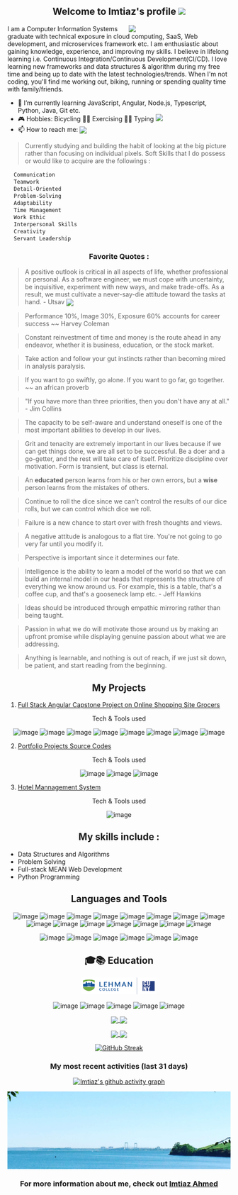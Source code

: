 <!-- ### Hi there 👋 This is Imtiaz 👨‍💻 -->
<h2 align="center"> Welcome to Imtiaz's profile 
<a target="_blank" rel="noopener noreferrer" href="https://camo.githubusercontent.com/e8e7b06ecf583bc040eb60e44eb5b8e0ecc5421320a92929ce21522dbc34c891/68747470733a2f2f6d656469612e67697068792e636f6d2f6d656469612f6876524a434c467a6361737252346961377a2f67697068792e676966"><img src="https://camo.githubusercontent.com/e8e7b06ecf583bc040eb60e44eb5b8e0ecc5421320a92929ce21522dbc34c891/68747470733a2f2f6d656469612e67697068792e636f6d2f6d656469612f6876524a434c467a6361737252346961377a2f67697068792e676966" width="28" data-canonical-src="https://media.giphy.com/media/hvRJCLFzcasrR4ia7z/giphy.gif" style="max-width: 100%;"></a>
<!--    <img src="https://camo.githubusercontent.com/63371d36886ee658f5a97401f393e1ab1684b2fd3de674b8f5efc7d410b2a3d0/68747470733a2f2f6d656469612e67697068792e636f6d2f6d656469612f57556c706c634d704f43456d5447427442572f67697068792e676966" width="30" data-canonical-src="https://media.giphy.com/media/WUlplcMpOCEmTGBtBW/giphy.gif" style="max-width: 100%;"> -->
  
</h2>

<img align="right" src="https://camo.githubusercontent.com/e903b9f4e50e33043e87c030cd75b8eeeae127fdd8e36891a64aeffb5543b1bd/68747470733a2f2f73686976616d6b6170617369612d646576656c6f7065722d65646974696f6e2e617031362e666f7263652e636f6d2f6d79506f7274666f6c696f2f7265736f757263652f313632333332333738363030302f636f6465" width="230" data-canonical-src="https://shivamkapasia-developer-edition.ap16.force.com/myPortfolio/resource/1623323786000/code" style="max-width: 100%;">

<!--
**ImtiazVision/imtiazvision** is a ✨ _special_ ✨ repository because its `README.md` (this file) appears on your GitHub profile.

Here are some ideas to get you started:

- 🔭 I’m currently working on ...
- 🌱 I’m currently learning ...
- 👯 I’m looking to collaborate on ...
- 🤔 I’m looking for help with ...
- 💬 Ask me about ...
- 📫 How to reach me: ...
- 😄 Pronouns: ...
- ⚡ Fun fact: ...
-->
I am a Computer Information Systems graduate with technical exposure in cloud computing, SaaS, Web development, and
microservices framework etc. I am enthusiastic about gaining knowledge, experience, and improving my skills. I believe in lifelong learning i.e. Continuous Integration/Continuous Development(CI/CD). I love learning new frameworks and data structures & algorithm during my free time and being up to date with the latest technologies/trends. When I'm not coding, you'll find me working out, biking, running or spending quality time with family/friends.

- 🌱 I’m currently learning JavaScript, Angular, Node.js, Typescript, Python, Java, Git etc.
- 🎮 Hobbies: Bicycling 🚴‍♂️ Exercising 🏋️‍♂️ Typing 
<span> <img src="https://camo.githubusercontent.com/63371d36886ee658f5a97401f393e1ab1684b2fd3de674b8f5efc7d410b2a3d0/68747470733a2f2f6d656469612e67697068792e636f6d2f6d656469612f57556c706c634d704f43456d5447427442572f67697068792e676966" width="30" data-canonical-src="https://media.giphy.com/media/WUlplcMpOCEmTGBtBW/giphy.gif" style="max-width: 100%;"> </span>
- 📫 How to reach me: <a href="https://www.linkedin.com/in/imtiaz-ahmed247/">
  <img align="center" src="https://img.shields.io/badge/LinkedIn-0077B5?style=for-the-badge&logo=linkedin&logoColor=white" />
</a>

 > Currently studying and building the habit of looking at the big picture rather than focusing on individual pixels.
 > Soft Skills that I do possess or would like to acquire are the followings : 
 
      Communication
      Teamwork
      Detail-Oriented
      Problem-Solving
      Adaptability 
      Time Management
      Work Ethic 
      Interpersonal Skills
      Creativity
      Servant Leadership

<h3 align="center" >Favorite Quotes : </h3>

> A positive outlook is critical in all aspects of life, whether professional or personal. As a software engineer, we must cope with uncertainty, be inquisitive, experiment with new ways, and make trade-offs. As a result, we must cultivate a never-say-die attitude toward the tasks at hand. - Utsav <a href="https://www.linkedin.com/in/utsavized?lipi=urn%3Ali%3Apage%3Ad_flagship3_profile_view_base_contact_details%3BSCcXfDckQ0m6Q70xu07srg%3D%3D"><img align="center" src="https://img.shields.io/badge/LinkedIn-0077B5?style=for-the-badge&logo=linkedin&logoColor=white" /></a>

> Performance 10%, Image 30%, Exposure 60% accounts for career success ~~ Harvey Coleman

> Constant reinvestment of time and money is the route ahead in any endeavor, whether it is business, education, or the stock market.

> Take action and follow your gut instincts rather than becoming mired in analysis paralysis. 

> If you want to go swiftly, go alone. If you want to go far, go together. ~~ an african proverb

> "If you have more than three priorities, then you don't have any at all." - Jim Collins

> The capacity to be self-aware and understand oneself is one of the most important abilities to develop in our lives.

> Grit and tenacity are extremely important in our lives because if we can get things done, we are all set to be successful. Be a doer and a go-getter, and the rest will take care of itself. Prioritize discipline over motivation. Form is transient, but class is eternal.

> An **educated** person learns from his or her own errors, but a **wise** person learns from the mistakes of others.

> Continue to roll the dice since we can't control the results of our dice rolls, but we can control which dice we roll.

> Failure is a new chance to start over with fresh thoughts and views.

> A negative attitude is analogous to a flat tire. You're not going to go very far until you modify it.

> Perspective is important since it determines our fate.

> Intelligence is the ability to learn a model of the world so that we can build an internal model in our heads that represents the structure of everything we know around us. For example, this is a table, that's a coffee cup, and that's a gooseneck lamp etc. - Jeff Hawkins

> Ideas should be introduced through empathic mirroring rather than being taught.

> Passion in what we do will motivate those around us by making an upfront promise while displaying genuine passion about what we are addressing.

> Anything is learnable, and nothing is out of reach, if we just sit down, be patient, and start reading from the beginning.

<h2 align="center">My Projects </h2>
  
1. [Full Stack Angular Capstone Project on Online Shopping Site Grocers](https://github.com/CapstoneProject2021G1/Grocers)
  
<p align="center"> Tech & Tools used </p>
<div align="center" >
  
![image](https://img.shields.io/badge/HTML5-E34F26?style=for-the-badge&logo=html5&logoColor=white)
![image](https://img.shields.io/badge/CSS3-1572B6?style=for-the-badge&logo=css3&logoColor=white)
![image](https://img.shields.io/badge/Bootstrap-563D7C?style=for-the-badge&logo=bootstrap&logoColor=white)
![image](https://img.shields.io/badge/JavaScript-323330?style=for-the-badge&logo=javascript&logoColor=F7DF1E)
![image](https://img.shields.io/badge/TypeScript-007ACC?style=for-the-badge&logo=typescript&logoColor=white)
![image](https://img.shields.io/badge/Angular-DD0031?style=for-the-badge&logo=angular&logoColor=white)
![image](	https://img.shields.io/badge/Node.js-339933?style=for-the-badge&logo=nodedotjs&logoColor=white)
![image](https://img.shields.io/badge/MongoDB-white?style=for-the-badge&logo=mongodb&logoColor=4EA94B)

 </div>
 
2. [Portfolio Projects Source Codes](https://github.com/ImtiazVision/imtiazvision.github.io)

<p align="center" > Tech & Tools used </p>

<div align="center" >
  
![image](https://img.shields.io/badge/HTML5-E34F26?style=for-the-badge&logo=html5&logoColor=white)
![image](https://img.shields.io/badge/CSS3-1572B6?style=for-the-badge&logo=css3&logoColor=white)
![image](https://img.shields.io/badge/JavaScript-323330?style=for-the-badge&logo=javascript&logoColor=F7DF1E)

</div>

3. [Hotel Mannagement System](https://github.com/ImtiazVision/Hotel-Management-System)

<p align="center" > Tech & Tools used </p>

<div align="center" >
   
<!--    ![image](https://img.shields.io/badge/MySQL-00000F?style=for-the-badge&logo=mysql&logoColor=white) -->
  ![image](https://img.shields.io/badge/mysql-%2300f.svg?&style=for-the-badge&logo=mysql&logoColor=white)
   
</div>

<h2 align="center">My skills include : </h2>

  - Data Structures and Algorithms
  - Problem Solving
  - Full-stack MEAN Web Development
  - Python Programming

<h2 align="center">Languages and Tools </h2>
<div align="center" >  
  
![image](https://img.shields.io/badge/HTML5-E34F26?style=for-the-badge&logo=html5&logoColor=white)
![image](https://img.shields.io/badge/CSS3-1572B6?style=for-the-badge&logo=css3&logoColor=white)
![image](https://img.shields.io/badge/Bootstrap-563D7C?style=for-the-badge&logo=bootstrap&logoColor=white)
![image](https://img.shields.io/badge/Git-F05032?style=for-the-badge&logo=git&logoColor=white)
![image](https://img.shields.io/badge/Python-3776AB?style=for-the-badge&logo=python&logoColor=white)
![image](https://img.shields.io/badge/JavaScript-323330?style=for-the-badge&logo=javascript&logoColor=F7DF1E)
![image](https://img.shields.io/badge/TypeScript-007ACC?style=for-the-badge&logo=typescript&logoColor=white)
![image](https://img.shields.io/badge/Angular-DD0031?style=for-the-badge&logo=angular&logoColor=white)
![image](	https://img.shields.io/badge/Node.js-339933?style=for-the-badge&logo=nodedotjs&logoColor=white)
![image](https://img.shields.io/badge/npm-CB3837?style=for-the-badge&logo=npm&logoColor=white)
![image](https://img.shields.io/badge/Express.js-000000?style=for-the-badge&logo=express&logoColor=white)
![image](https://img.shields.io/badge/Socket.io-010101?&style=for-the-badge&logo=Socket.io&logoColor=white)
![image](https://img.shields.io/badge/Docker-2CA5E0?style=for-the-badge&logo=docker&logoColor=white)
![image](https://img.shields.io/badge/Nginx-009639?style=for-the-badge&logo=nginx&logoColor=white)
![image](https://img.shields.io/badge/Jenkins-D24939?style=for-the-badge&logo=Jenkins&logoColor=white)
<!-- ![image](https://img.shields.io/badge/MySQL-00000F?style=for-the-badge&logo=mysql&logoColor=white) -->
![image](https://img.shields.io/badge/mysql-%2300f.svg?&style=for-the-badge&logo=mysql&logoColor=white)
![image](https://img.shields.io/badge/MongoDB-white?style=for-the-badge&logo=mongodb&logoColor=4EA94B)
![image](https://img.shields.io/badge/Amazon_AWS-232F3E?style=for-the-badge&logo=amazon-aws&logoColor=white)
![image](https://img.shields.io/badge/Google_Cloud-4285F4?style=for-the-badge&logo=google-cloud&logoColor=white)
![image](https://img.shields.io/badge/Canva-%2300C4CC.svg?&style=for-the-badge&logo=Canva&logoColor=white)
![image](https://img.shields.io/badge/Dribbble-EA4C89?style=for-the-badge&logo=dribbble&logoColor=white)
<!-- ![image]({BadgeURLHere})
![image]({BadgeURLHere})
![image]({BadgeURLHere})
![image]({BadgeURLHere})
![image]({BadgeURLHere})
![image]({BadgeURLHere}) -->
  
</div>



<h2 align="center">🎓📚 Education </h2>

<div align="center" >  

<img src="https://github.com/ImtiazVision/imtiazvision.github.io/blob/master/Lehman_Logo.png"  width="170" height="38" />
  
  
![image](https://img.shields.io/badge/Udemy-EC5252?style=for-the-badge&logo=Udemy&logoColor=white)
![image](https://img.shields.io/badge/Coursera-0056D2?style=for-the-badge&logo=Coursera&logoColor=white)
![image](https://img.shields.io/badge/free%20code%20camp-27273D?style=for-the-badge&logo=freecodecamp&logoColor=white)
![image](https://img.shields.io/badge/Datacamp-05192D?style=for-the-badge&logo=datacamp&logoColor=65FF8F)
![image](https://img.shields.io/badge/Codecademy-FFF0E5?style=for-the-badge&logo=codecademy&logoColor=303347)
<!-- ![image]({BadgeURLHere}) -->
  
</div> 

<p align="center">
  <a href="#"><img align="center" src="https://camo.githubusercontent.com/1694ceae0349778df26f2575fc35a5ca4db466dfc15d6c8d94802629d084c194/68747470733a2f2f6261646765732e7075666c65722e6465762f7669736974732f6a61636b77696c6c69616d677261792f6a61636b77696c6c69616d67726179" data-canonical-src="https://badges.pufler.dev/visits/imtiazvision">
    
<!--   [![Repos Badge](https://badges.pufler.dev/repos/imtiazvision)](https://badges.pufler.dev)  -->
  </a>  
  
  <a href="https://github.com/ImtiazVision?tab=repositories">
  <img align="center" src="https://badges.pufler.dev/repos/imtiazvision"/>
  </a>
  
</p>

<div align="center" >
  
<a href="https://github.com/imtiazvision">
  <img align="center" src="https://github-readme-stats.vercel.app/api?username=imtiazvision&count_private=true&theme=algolia&show_icons=true&hide_border=true" />
</a>
<a href="https://github.com/imtiazvision">
  <img align="center" src="https://github-readme-stats.vercel.app/api/top-langs/?username=imtiazvision&layout=compact&hide_border=true&theme=algolia&show_icons=true" />
</a>
  
[![GitHub Streak](https://github-readme-streak-stats.herokuapp.com/?user=imtiazvision&theme=algolia&hide_border=true)](https://github.com/ImtiazVision?tab=repositories)
  
<h3 align="center"> My most recent activities (last 31 days) </h3>
 
  
[![Imtiaz's github activity graph](https://activity-graph.herokuapp.com/graph?username=imtiazvision&theme=react-dark)](https://github.com/ImtiazVision?tab=repositories)
<!-- <a href="https://github.com/ImtiazVision?tab=repositories"> -->
<!--   <img align="center" src="https://github.com/ImtiazVision/imtiazvision.github.io/blob/master/Footer.png"/> -->
  
<a href="https://github.com/ImtiazVision?tab=repositories">
  <img align="center" src="https://github.com/ImtiazVision/imtiazvision.github.io/blob/master/Botanical_Garden_Footer.png"/>
  
  
</a>

<!-- ## Time spent on coding recently: 
<h2 align="center">Time spent on coding recently:</h2>
  
![Imtiaz's wakatime stats](https://github-readme-stats.vercel.app/api/wakatime?username=imtiazvision)  -->

    
<h3>  
  
  For more information about me, check out [Imtiaz Ahmed](https://www.imtiazahmed.website/) 
  
 </h3>
  
 
   
</div> 

